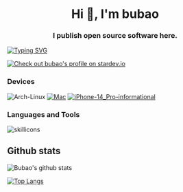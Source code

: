 <h1 align="center">Hi 👋, I'm bubao</h1>
<h3 align="center">I publish open source software here.</h3>

[![Typing SVG](https://readme-typing-svg.demolab.com?font=Fira+Code&pause=1000&width=435&lines=%E5%9B%A0%E4%B8%BA%E6%9C%89%E4%BA%86%E5%8D%B1%E6%9C%BA%E6%84%9F%EF%BC%8C%E6%89%80%E4%BB%A5%E4%BC%9A%E4%B9%89%E6%97%A0%E5%8F%8D%E9%A1%BE%E3%80%82)](https://git.io/typing-svg)

[![Check out bubao's profile on stardev.io](https://stardev.io/developers/bubao/badge/languages/global.svg)](https://stardev.io/developers/bubao)

### Devices

![Arch-Linux](https://img.shields.io/badge/Arch-Linux-informational?logo=archlinux&style=flat&logoColor=white&color=2bbc8a)
[![Mac](https://img.shields.io/badge/Mac_book_Pro-M3_Pro-informational?style=flat-square&logo=apple&style=flat&logoColor=white&color=2bbc8a)](https://www.apple.com/macbook-pro-13/)
[![iPhone-14_Pro-informational](https://img.shields.io/badge/iPhone-14_Pro-informational?style=flat-square&logo=apple&style=flat&logoColor=white&color=2bbc8a)](https://www.apple.com/iphone-13-pro/)

### Languages and Tools

![skillicons](https://skillicons.dev/icons?perline=15&i=apple,arch,bash,bun,c,docker,express,github,git,go,grafana,gulp,js,jenkins,jquery,linux,md,mongodb,mysql,nestjs,nginx,nodejs,notion,npm,pnpm,prisma,pug,py,raspberrypi,react,redis,regex,sqlite,ts,ubuntu,vscode,webpack,windows,yarn)

## Github stats

![Bubao's github stats](https://github-readme-stats.vercel.app/api?username=bubao&show_icons=true&bg_color=30,e96443,904e95&title_color=fff&text_color=fff)

[![Top Langs](https://github-readme-stats.vercel.app/api/top-langs/?username=bubao&layout=compact)](https://github.com/anuraghazra/github-readme-stats)
